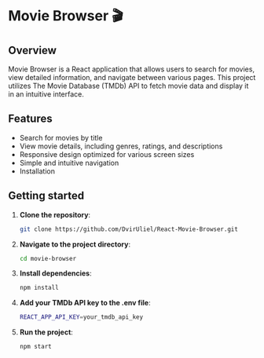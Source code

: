 # Movie Browser 🎬

## Overview

Movie Browser is a React application that allows users to search for movies, view detailed information, and navigate between various pages. This project utilizes The Movie Database (TMDb) API to fetch movie data and display it in an intuitive interface.

## Features

- Search for movies by title
- View movie details, including genres, ratings, and descriptions
- Responsive design optimized for various screen sizes
- Simple and intuitive navigation
- Installation

## Getting started

1. **Clone the repository**:
   ```bash
   git clone https://github.com/DvirUliel/React-Movie-Browser.git
3. **Navigate to the project directory**:
   ```bash
   cd movie-browser
5. **Install dependencies**:
   ```bash
   npm install
7. **Add your TMDb API key to the .env file**:
   ```bash
   REACT_APP_API_KEY=your_tmdb_api_key
9. **Run the project**:
   ```bash
   npm start
